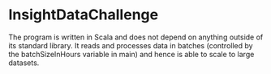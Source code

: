 # InsightDataChallenge
The program is written in Scala and does not depend on anything outside of its standard library. It reads and processes data in batches (controlled by the batchSizeInHours variable in main) and hence is able to scale to large datasets.
